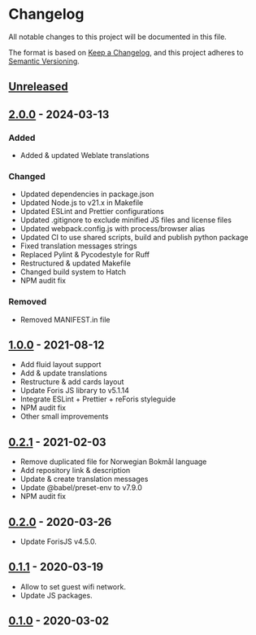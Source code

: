 # Changelog

All notable changes to this project will be documented in this file.

The format is based on [Keep a Changelog](https://keepachangelog.com/en/1.0.0/),
and this project adheres to
[Semantic Versioning](https://semver.org/spec/v2.0.0.html).

## [Unreleased]

## [2.0.0] - 2024-03-13

### Added

-   Added & updated Weblate translations

### Changed

-   Updated dependencies in package.json
-   Updated Node.js to v21.x in Makefile
-   Updated ESLint and Prettier configurations
-   Updated .gitignore to exclude minified JS files and license files
-   Updated webpack.config.js with process/browser alias
-   Updated CI to use shared scripts, build and publish python package
-   Fixed translation messages strings
-   Replaced Pylint & Pycodestyle for Ruff
-   Restructured & updated Makefile
-   Changed build system to Hatch
-   NPM audit fix

### Removed

-   Removed MANIFEST.in file

## [1.0.0] - 2021-08-12

-   Add fluid layout support
-   Add & update translations
-   Restructure & add cards layout
-   Update Foris JS library to v5.1.14
-   Integrate ESLint + Prettier + reForis styleguide
-   NPM audit fix
-   Other small improvements

## [0.2.1] - 2021-02-03

-   Remove duplicated file for Norwegian Bokmål language
-   Add repository link & description
-   Update & create translation messages
-   Update @babel/preset-env to v7.9.0
-   NPM audit fix

## [0.2.0] - 2020-03-26

-   Update ForisJS v4.5.0.

## [0.1.1] - 2020-03-19

-   Allow to set guest wifi network.
-   Update JS packages.

## [0.1.0] - 2020-03-02

[unreleased]: https://gitlab.nic.cz/turris/reforis/reforis-remote-wifi-settings/-/compare/v2.0.0...master
[2.0.0]: https://gitlab.nic.cz/turris/reforis/reforis-remote-wifi-settings/-/compare/v1.0.0...v2.0.0
[1.0.0]: https://gitlab.nic.cz/turris/reforis/reforis-remote-wifi-settings/-/compare/v0.2.1...v1.0.0
[0.2.1]: https://gitlab.nic.cz/turris/reforis/reforis-remote-wifi-settings/-/compare/v0.2.0...v0.2.1
[0.2.0]: https://gitlab.nic.cz/turris/reforis/reforis-remote-wifi-settings/-/compare/v0.1.1...v0.2.0
[0.1.1]: https://gitlab.nic.cz/turris/reforis/reforis-remote-wifi-settings/-/compare/v0.1.0...v0.1.1
[0.1.0]: https://gitlab.nic.cz/turris/reforis/reforis-remote-wifi-settings/-/tags/v0.1.0
